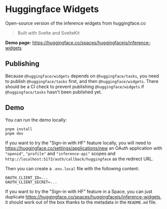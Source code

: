 # Huggingface Widgets

Open-source version of the inference widgets from huggingface.co

> Built with Svelte and SvelteKit

**Demo page:** https://huggingface.co/spaces/huggingfacejs/inference-widgets

## Publishing

Because `@huggingface/widgets` depends on `@huggingface/tasks`, you need to publish `@huggingface/tasks` first, and then `@huggingface/widgets`. There should be a CI check to prevent publishing `@huggingface/widgets` if `@huggingface/tasks` hasn't been published yet.

## Demo

You can run the demo locally:

```console
pnpm install
pnpm dev
```

If you want to try the "Sign-in with HF" feature locally, you will need to https://huggingface.co/settings/applications/new an OAuth application with `"openid"`, `"profile"` and `"inference-api"` scopes and `http://localhost:5173/auth/callback/huggingface` as the redirect URL.

Then you can create a `.env.local` file with the following content:

```env
OAUTH_CLIENT_ID=...
OAUTH_CLIENT_SECRET=...
```

If you want to try the "Sign-in with HF" feature in a Space, you can just duplicate https://huggingface.co/spaces/huggingfacejs/inference-widgets, it should work out of the box thanks to the metadata in the `README.md` file.

